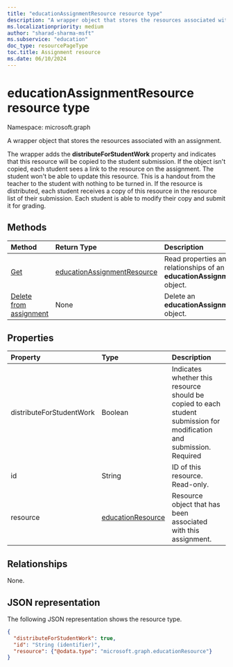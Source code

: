 ```yaml
---
title: "educationAssignmentResource resource type"
description: "A wrapper object that stores the resources associated with an assignment."
ms.localizationpriority: medium
author: "sharad-sharma-msft"
ms.subservice: "education"
doc_type: resourcePageType
toc.title: Assignment resource
ms.date: 06/10/2024
---
```


# educationAssignmentResource resource type

Namespace: microsoft.graph

A wrapper object that stores the resources associated with an assignment. 

The wrapper adds the **distributeForStudentWork** property and indicates that this resource will be copied to the student submission.  If the object isn't copied, each student sees a link to the resource on the assignment. The student won't be able to update this resource. This is a handout from the teacher to the student with nothing to be turned in. If the resource is distributed, each student receives a copy of this resource in the resource list of their submission. Each student is able to modify their copy and submit it for grading.


## Methods

| Method		   | Return Type	|Description|
|:---------------|:--------|:----------|
|[Get](../api/educationassignmentresource-get.md) | [educationAssignmentResource](educationassignmentresource.md) |Read properties and relationships of an **educationAssignmentResource** object.|
|[Delete from assignment](../api/educationassignmentresource-delete.md) | None |Delete an **educationAssignmentResource** object. |

## Properties
| Property	   | Type	|Description|
|:---------------|:--------|:----------|
|distributeForStudentWork|Boolean|Indicates whether this resource should be copied to each student submission for modification and submission. Required|
|id|String| ID of this resource. Read-only.|
|resource|[educationResource](educationresource.md)|Resource object that has been associated with this assignment.|

## Relationships
None.


## JSON representation

The following JSON representation shows the resource type.

<!-- {
  "blockType": "resource",
  "optionalProperties": [

  ],
  "@odata.type": "microsoft.graph.educationAssignmentResource"
}-->

```json
{
  "distributeForStudentWork": true,
  "id": "String (identifier)",
  "resource": {"@odata.type": "microsoft.graph.educationResource"}
}

```

<!-- uuid: 8fcb5dbc-d5aa-4681-8e31-b001d5168d79
2015-10-25 14:57:30 UTC -->
<!--
{
  "type": "#page.annotation",
  "description": "educationAssignmentResource resource",
  "keywords": "",
  "section": "documentation",
  "tocPath": "",
  "suppressions": []
}
-->


